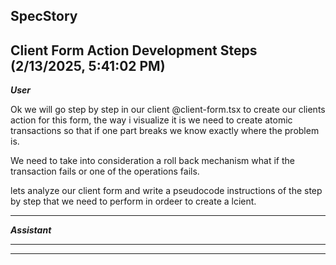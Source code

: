 ## SpecStory

## Client Form Action Development Steps (2/13/2025, 5:41:02 PM)

_**User**_

Ok we will go step by step in our client @client-form.tsx to create our clients action for this form, the way i visualize it is we need to create atomic transactions so that if one part breaks we know exactly where the problem is.

We need to take into consideration a roll back mechanism what if the transaction fails or one of the operations fails. 

lets analyze our client form and write a pseudocode instructions of the step by step that we need to perform in ordeer to create a lcient. 

---

_**Assistant**_



---



---

